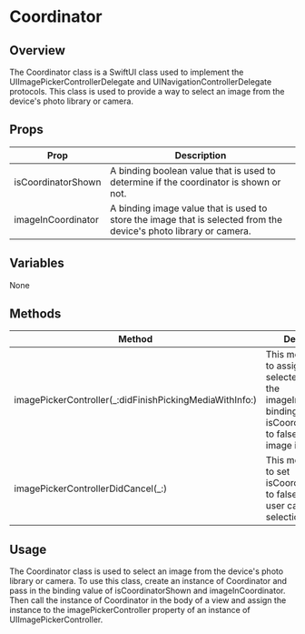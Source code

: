 # Coordinator

## Overview
The Coordinator class is a SwiftUI class used to implement the UIImagePickerControllerDelegate and UINavigationControllerDelegate protocols. This class is used to provide a way to select an image from the device's photo library or camera. 

## Props
| Prop | Description |
| ---- | ----------- |
| isCoordinatorShown | A binding boolean value that is used to determine if the coordinator is shown or not. |
| imageInCoordinator | A binding image value that is used to store the image that is selected from the device's photo library or camera. |

## Variables
None

## Methods
| Method | Description |
| ------ | ----------- |
| imagePickerController(_:didFinishPickingMediaWithInfo:) | This method is used to assign the selected image to the imageInCoordinator binding and set isCoordinatorShown to false when an image is selected. |
| imagePickerControllerDidCancel(_:) | This method is used to set isCoordinatorShown to false when the user cancels the selection. |

## Usage
The Coordinator class is used to select an image from the device's photo library or camera. To use this class, create an instance of Coordinator and pass in the binding value of isCoordinatorShown and imageInCoordinator. Then call the instance of Coordinator in the body of a view and assign the instance to the imagePickerController property of an instance of UIImagePickerController.